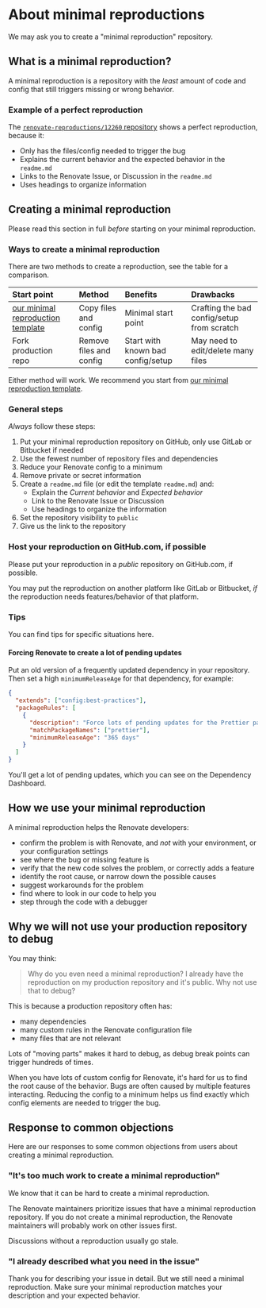 # About minimal reproductions

We may ask you to create a "minimal reproduction" repository.

## What is a minimal reproduction?

A minimal reproduction is a repository with the _least_ amount of code and config that still triggers missing or wrong behavior.

### Example of a perfect reproduction

The [`renovate-reproductions/12260` repository](https://github.com/renovate-reproductions/12260) shows a perfect reproduction, because it:

- Only has the files/config needed to trigger the bug
- Explains the current behavior and the expected behavior in the `readme.md`
- Links to the Renovate Issue, or Discussion in the `readme.md`
- Uses headings to organize information

## Creating a minimal reproduction

Please read this section in full _before_ starting on your minimal reproduction.

### Ways to create a minimal reproduction

There are two methods to create a reproduction, see the table for a comparison.

| Start point                                                                                       | Method                  | Benefits                          | Drawbacks                                  |
| :------------------------------------------------------------------------------------------------ | :---------------------- | :-------------------------------- | :----------------------------------------- |
| [our minimal reproduction template](https://github.com/renovatebot/minimal-reproduction-template) | Copy files and config   | Minimal start point               | Crafting the bad config/setup from scratch |
| Fork production repo                                                                              | Remove files and config | Start with known bad config/setup | May need to edit/delete many files         |

Either method will work.
We recommend you start from [our minimal reproduction template](https://github.com/renovatebot/minimal-reproduction-template).

### General steps

_Always_ follow these steps:

1. Put your minimal reproduction repository on GitHub, only use GitLab or Bitbucket if needed
1. Use the fewest number of repository files and dependencies
1. Reduce your Renovate config to a minimum
1. Remove private or secret information
1. Create a `readme.md` file (or edit the template `readme.md`) and:
   - Explain the _Current behavior_ and _Expected behavior_
   - Link to the Renovate Issue or Discussion
   - Use headings to organize the information
1. Set the repository visibility to `public`
1. Give us the link to the repository

### Host your reproduction on GitHub.com, if possible

Please put your reproduction in a _public_ repository on GitHub.com, if possible.

You may put the reproduction on another platform like GitLab or Bitbucket, _if_ the reproduction needs features/behavior of that platform.

### Tips

You can find tips for specific situations here.

#### Forcing Renovate to create a lot of pending updates

Put an old version of a frequently updated dependency in your repository.
Then set a high `minimumReleaseAge` for that dependency, for example:

```json
{
  "extends": ["config:best-practices"],
  "packageRules": [
    {
      "description": "Force lots of pending updates for the Prettier package",
      "matchPackageNames": ["prettier"],
      "minimumReleaseAge": "365 days"
    }
  ]
}
```

You'll get a lot of pending updates, which you can see on the Dependency Dashboard.

## How we use your minimal reproduction

A minimal reproduction helps the Renovate developers:

- confirm the problem is with Renovate, and _not_ with your environment, or your configuration settings
- see where the bug or missing feature is
- verify that the new code solves the problem, or correctly adds a feature
- identify the root cause, or narrow down the possible causes
- suggest workarounds for the problem
- find where to look in our code to help you
- step through the code with a debugger

## Why we will not use your production repository to debug

You may think:

> Why do you even need a minimal reproduction?
> I already have the reproduction on my production repository and it's public.
> Why not use that to debug?

This is because a production repository often has:

- many dependencies
- many custom rules in the Renovate configuration file
- many files that are not relevant

Lots of "moving parts" makes it hard to debug, as debug break points can trigger hundreds of times.

When you have lots of custom config for Renovate, it's hard for us to find the root cause of the behavior.
Bugs are often caused by multiple features interacting.
Reducing the config to a minimum helps us find exactly which config elements are needed to trigger the bug.

## Response to common objections

Here are our responses to some common objections from users about creating a minimal reproduction.

### "It's too much work to create a minimal reproduction"

We know that it can be hard to create a minimal reproduction.

The Renovate maintainers prioritize issues that have a minimal reproduction repository.
If you do not create a minimal reproduction, the Renovate maintainers will probably work on other issues first.

Discussions without a reproduction usually go stale.

### "I already described what you need in the issue"

Thank you for describing your issue in detail.
But we still need a minimal reproduction.
Make sure your minimal reproduction matches your description and your expected behavior.
